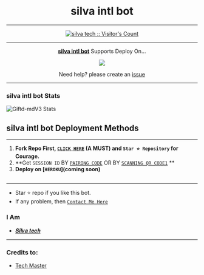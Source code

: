<h1 align="center"> silva intl bot  </h1>
<p align="center">  

***
 <a aria-label="this bot is free to use" href="https://github.com/Sylivanu/Silva-Intl-Bot" target="_blank">

</p>
<p align="center"><img src="https://profile-counter.glitch.me/{Sylivanu}/count.svg" alt="silva tech :: Visitor's Count" /></p>

---

<p align="center">
  <a href="https://github.com/mouricedevs/Gifted-Md"><b>silva intl bot</b></a> Supports Deploy On...
</p>

<p align="center">
  <a href="heroku"><img src="https://img.shields.io/badge/heroku-9d7acc?style=for-the-badge&logo=heroku&logoColor=430098"></a>

<p align="center">Need help? please create an <a href="https://github.com/Sylivanu/Silva-Intl-Bot/issues">issue</a></p>

---

 <h3>silva intl bot Stats</h3>

![Giftd-mdV3 Stats](https://github-readme-stats.vercel.app/api/pin/?username=Sylivanu&repo=Silva-Intl-Bot&show_owner=true&theme=dark)


    
   
## silva intl bot Deployment Methods
---
1.  **Fork Repo First, [`CLICK HERE`](https://github.com/Sylivanu/Silva-Intl-Bot/fork) (A MUST) and `Star ⭐ Repository` for Courage.**
2.  **Get `SESSION ID` BY [`PAIRING CODE`](session) OR BY [`SCANNING QR CODE1`](soon) ** 
3. **Deploy on [`HEROKU`](coming soon)**


##
---


- Star ⭐ repo if you like this bot.
- If any problem, then [`Contact Me Here`](https://t.me/)


### I Am
- [𝑺𝒊𝒍𝒗𝒂 𝒕𝒆𝒄𝒉](https://github.com/Sylivanu) 

---
### Credits to:
- [Tech Master](https://github.com/SilvaTechB)
